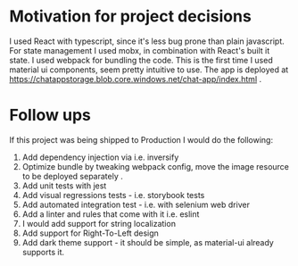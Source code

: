# Motivation for project decisions
I used React with typescript, since it's less bug prone than plain javascript. 
For state management I used mobx, in combination with React's built it state.
I used webpack for bundling the code.
This is the first time I used material ui components, seem pretty intuitive to use.
The app is deployed at https://chatappstorage.blob.core.windows.net/chat-app/index.html .

# Follow ups
If this project was being shipped to Production I would do the following:

1. Add dependency injection via i.e. inversify
2. Optimize bundle by tweaking webpack config, move the image resource to be deployed separately .
3. Add unit tests with jest
4. Add visual regressions tests - i.e. storybook tests
5. Add automated integration test - i.e. with selenium web driver
6. Add a linter and rules that come with it i.e. eslint
7. I would add support for string localization
8. Add support for Right-To-Left design 
9. Add dark theme support - it should be simple, as material-ui already supports it.